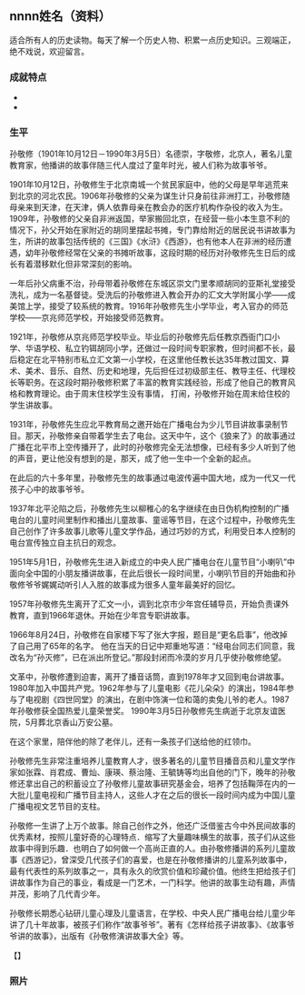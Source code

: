 ## nnnn姓名（资料）

适合所有人的历史读物。每天了解一个历史人物、积累一点历史知识。三观端正，绝不戏说，欢迎留言。  

### 成就特点

- ​
- ​


### 生平

孙敬修（1901年10月12日－1990年3月5日）名德崇，字敬修，北京人，著名儿童教育家，他播讲的故事伴随三代人度过了童年时光，被人们称为故事爷爷。



1901年10月12日，孙敬修生于北京南城一个贫民家庭中，他的父母是早年逃荒来到北京的河北农民。1906年孙敬修的父亲为谋生计只身前往非洲打工，孙敬修随母亲来到天津，在天津，俩人依靠母亲在教会办的医疗机构作杂役的收入为生。1909年，孙敬修的父亲自非洲返国，举家搬回北京，在经营一些小本生意不利的情况下，孙父开始在家附近的胡同里摆起书摊，专门靠给附近的居民说书讲故事为生，所讲的故事包括传统的《三国》《水浒》《西游》，也有他本人在非洲的经历遭遇，幼年孙敬修经常在父亲的书摊听故事，这段时期的经历对孙敬修先生日后的成长有着潜移默化但非常深刻的影响。



一年后孙父病重不治，孙母带着孙敬修在东城区崇文门里孝顺胡同的亚斯礼堂接受洗礼，成为一名基督徒。受洗后的孙敬修进入教会开办的汇文大学附属小学——成美馆上学，接受了较系统的教育。1916年孙敬修先生小学毕业，考入官办的师范学校——京兆师范学校，开始接受师范教育。

1921年，孙敬修从京兆师范学校毕业。毕业后的孙敬修先后任教京西衙门口小学、华语学校、私立钓铒胡同小学，还做过一段时间专职家教，但时间都不长，最后稳定在北平特别市私立汇文第一小学校，在这里他任教长达35年教过国文、算术、美术、音乐、自然、历史和地理，先后担任过初级部主任、教导主任、代理校长等职务。在这段时期孙敬修积累了丰富的教育实践经验，形成了他自己的教育风格和教育理论。由于周末住校学生没有事情， 打闹，孙敬修开始在周末给住校的学生讲故事。



1931年，孙敬修先生应北平教育局之邀开始在广播电台为少儿节目讲故事录制节目。那天，孙敬修亲自带着学生去了电台。这天中午，这个《狼来了》的故事通过广播在北平市上空传播开了，此时的孙敬修完全无法想像，已经有多少人听到了他的声音，更让他没有想到的是，那天，成了他一生中一个全新的起点。

在此后的六十多年里，孙敬修先生的故事通过电波传遍中国大地，成为一代又一代孩子心中的故事爷爷。

1937年北平沦陷之后，孙敬修先生以柳稚心的名字继续在由日伪机构控制的广播电台的儿童时间里制作和播出儿童故事、童谣等节目，在这个过程中，孙敬修先生自己创作了许多故事儿歌等儿童文学作品，通过巧妙的方式，利用受日本人控制的电台宣传独立自主抗日的观念。



1951年5月1日，孙敬修先生进入新成立的中央人民广播电台在儿童节目“小喇叭”中面向全中国的小朋友播讲故事，在此后很长一段时间里，小喇叭节目的开始曲和孙敬修爷爷娓娓动听引人入胜的故事成为很多人童年最美好的回忆。

1957年孙敬修先生离开了汇文一小，调到北京市少年宫任辅导员，开始负责课外教育，直到1966年退休。开始在少年宫专职讲故事。

1966年8月24日，孙敬修在自家楼下写了张大字报，题目是“更名启事”，他改掉了自己用了65年的名字。
他在当天的日记中郑重地写道：“经电台同志们同意，我改名为“孙灭修”，已在派出所登记。”那段封闭而冷漠的岁月几乎使孙敬修绝望。



文革中，孙敬修遭到迫害，离开了播音话筒，直到1978年才又回到电台讲故事。1980年加入中国共产党。1962年参与了儿童电影《花儿朵朵》的演出，1984年参与了电视剧《四世同堂》的演出，在剧中饰演一位和蔼的卖兔儿爷的老人。1987年孙敬修获全国热爱儿童荣誉奖。
1990年3月5日孙敬修先生病逝于北京友谊医院，5月葬北京香山万安公墓。

在这个家里，陪伴他的除了老伴儿，还有一条孩子们送给他的红领巾。



孙敬修先生非常注重培养儿童教育人才，很多著名的儿童节目播音员和儿童文学作家如张霖、肖君成、曹灿、康瑛、蔡治隆、王毓铸等均出自他的门下，晚年的孙敬修还拿出自己的积蓄设立了孙敬修儿童故事研究基金会，培养了包括鞠萍在内的一大批儿童电视和广播节目主持人，这些人才在之后的很长一段时间内成为中国儿童广播电视文艺节目的支柱。



孙敬修一生讲了上万个故事。除自己创作之外，他还广泛借鉴古今中外民间故事的优秀素材，按照儿童好奇的心理特点．缩写了大量趣味横生的故事，孩子们从这些故事中得到乐趣．也明白了如何做一个高尚正直的人。由孙敬修播讲的系列儿童故事《西游记》，曾深受几代孩子们的喜爱，也是在孙敬修播讲的儿童系列故事中，最有代表性的系列故事之一，具有永久的欣赏价值和珍藏价值。他终生把给孩子们讲故事作为自己的事业，看成是一门艺术，一门科学。他讲的故事生动有趣，声情并茂，影响了几代青少年。

孙敬修长期悉心钻研儿童心理及儿童语言，在学校、中央人民广播电台给儿童少年讲了几十年故事，被孩子们称作“故事爷爷”。著有《怎样给孩子讲故事》、《故事爷爷讲的故事》，出版有《孙敬修演讲故事大全》等。



【】

### 照片

